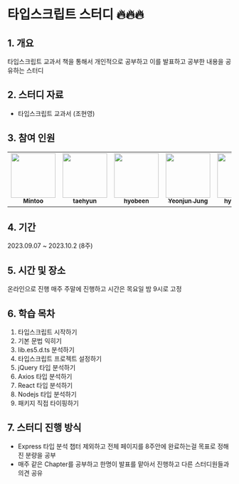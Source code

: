 # 타입스크립트 스터디 🔥🔥🔥

## 1. 개요

타입스크립트 교과서 책을 통해서 개인적으로 공부하고 이를 발표하고 공부한 내용을 공유하는 스터디

## 2. 스터디 자료

- 타입스크립트 교과서 (조현영)

## 3. 참여 인원

<table>
  <tr>
    <td align="center"><a href="https://github.com/Miintoo"><img src="https://avatars.githubusercontent.com/u/96560613?s=400&u=0c4c19ddddc78442134a66831120d34d87b469ac&v=4" width="100px;" alt=""/><br /><sub><b>Mintoo</b></sub></a><br /></td>  
    <td align="center"><a href="https://github.com/hamelln?tab=repositories"><img src="https://avatars.githubusercontent.com/u/39308313?v=4" width="100px;" alt=""/><br /><sub><b>taehyun</b></sub></a><br /></td> 
    <td align="center"><a href="https://github.com/norong316"><img src="https://avatars.githubusercontent.com/u/121424431?v=4" width="100px;" alt=""/><br /><sub><b>hyobeen</b></sub></a><br /></td>  
   <td align="center"><a href="https://github.com/Chadolbaegi128"><img src="https://avatars.githubusercontent.com/u/91059184?v=4" width="100px;" alt=""/><br /><sub><b>Yeonjun Jung</b></sub></a><br /></td> 
   <td align="center"><a href="https://github.com/hyunjoogo"><img src="https://avatars.githubusercontent.com/u/73145963?v=4" width="100px;" alt=""/><br /><sub><b>hyunjoogo</b></sub></a><br /></td> 
  </tr>
</table>

## 4. 기간

2023.09.07 ~ 2023.10.2 (8주)

## 5. 시간 및 장소

온라인으로 진행 매주 주말에 진행하고 시간은 목요일 밤 9시로 고정

## 6. 학습 목차

1. 타입스크립트 시작하기
2. 기본 문법 익히기
3. lib.es5.d.ts 분석하기
4. 타입스크립트 프로젝트 설정하기
5. jQuery 타입 분석하기
6. Axios 타입 분석하기
7. React 타입 분석하기
8. Nodejs 타입 분석하기
9. 패키지 직접 타이핑하기

## 7. 스터디 진행 방식

- Express 타입 분석 챕터 제외하고 전체 페이지를 8주안에 완료하는걸 목표로 정해진 분량을 공부
- 매주 같은 Chapter를 공부하고 한명이 발표를 맡아서 진행하고 다른 스터디원들과 의견 공유

